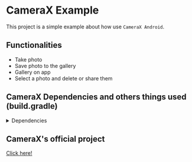 # CameraX Example
This project is a simple example about how use `CameraX Android`.

## Functionalities
- Take photo
- Save photo to the gallery
- Gallery on app
- Select a photo and delete or share them

## CameraX Dependencies and others things used (build.gradle)
<details> <summary>Dependencies</summary>
  
```groovy
dependencies {
    //(...)
    
    implementation 'androidx.lifecycle:lifecycle-runtime-ktx:2.2.0'

    // Navigation library
    def nav_version = "2.2.2"
    implementation "androidx.navigation:navigation-fragment-ktx:$nav_version"
    implementation "androidx.navigation:navigation-ui-ktx:$nav_version"

    // CameraX core library
    def camerax_version = '1.0.0-beta03'
    implementation "androidx.camera:camera-core:$camerax_version"

    // CameraX Camera2 extensions
    implementation "androidx.camera:camera-camera2:$camerax_version"

    // CameraX Lifecycle library
    implementation "androidx.camera:camera-lifecycle:$camerax_version"

    // CameraX View class
    implementation 'androidx.camera:camera-view:1.0.0-alpha10'

    // CameraX Extensions library
    implementation "androidx.camera:camera-extensions:1.0.0-alpha10"

    //(...)
}
```

</details>

## CameraX's official project
[Click here!](https://github.com/android/camera-samples/tree/master/CameraXBasic)
